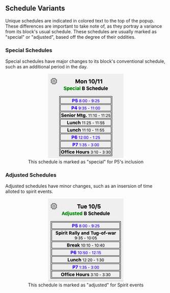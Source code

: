## Schedule Variants
Unique schedules are indicated in colored text to the top of the popup. These differences are important to take note of, as they portray a variance from its block's usual schedule. These schedules are usually marked as "special" or "adjusted", based off the degree of their oddities.

### Special Schedules
Special schedules have major changes to its block's conventional schedule, such as an additional period in the day.

<center>
<figure class="figure">
        <img src="docs/user-manual/img/schedule-variants/special.png">
        <figcaption class="figure-caption text-center">This schedule is marked as "special" for P5's inclusion</figcaption>
    </figure>
</center>

### Adjusted Schedules
Adjusted schedules have minor changes, such as an insersion of time alloted to spirit events.

<center>
    <figure class="figure">
        <img src="docs/user-manual/img/schedule-variants/adjusted.png">
        <figcaption class="figure-caption text-center">This schedule is marked as "adjusted" for Spirit events</figcaption>
    </figure>
</center>